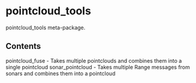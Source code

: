 # pointcloud_tools

pointcloud_tools meta-package.

## Contents

pointcloud_fuse - Takes multiple pointclouds and combines them into a single pointcloud
sonar_pointcloud - Takes multiple Range messages from sonars and combines them into a pointcloud
